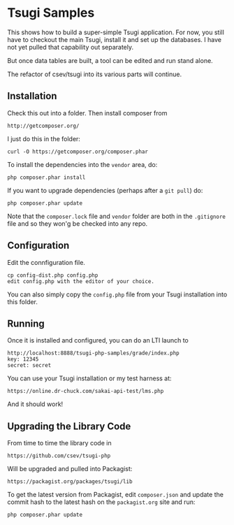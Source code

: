 
Tsugi Samples
=============

This shows how to build a super-simple Tsugi application.  For now, 
you still have to checkout the main Tsugi, install it and set up the
databases.  I have not yet pulled that capability out separately.

But once data tables are built, a tool can be edited and run 
stand alone.

The refactor of csev/tsugi into its various parts will continue.

Installation
------------

Check this out into a folder.  Then install composer from

    http://getcomposer.org/

I just do this in the folder:

    curl -O https://getcomposer.org/composer.phar

To install the dependencies into the `vendor` area, do:

    php composer.phar install

If you want to upgrade dependencies (perhaps after a `git pull`) do:

    php composer.phar update

Note that the `composer.lock` file and `vendor` folder are 
both in the `.gitignore` file and so they won'g be checked into
any repo.

Configuration
-------------

Edit the connfiguration file.

    cp config-dist.php config.php
    edit config.php with the editor of your choice.

You can also simply copy the `config.php` file from your
Tsugi installation into this folder.

Running
-------

Once it is installed and configured, you can do an LTI launch to

    http://localhost:8888/tsugi-php-samples/grade/index.php
    key: 12345
    secret: secret

You can use your Tsugi installation or my test harness at:

    https://online.dr-chuck.com/sakai-api-test/lms.php

And it should work!

Upgrading the Library Code
--------------------------

From time to time the library code in

    https://github.com/csev/tsugi-php

Will be upgraded and pulled into Packagist:

    https://packagist.org/packages/tsugi/lib

To get the latest version from Packagist, edit `composer.json` and
update the commit hash to the latest hash on the `packagist.org` site
and run:

    php composer.phar update



